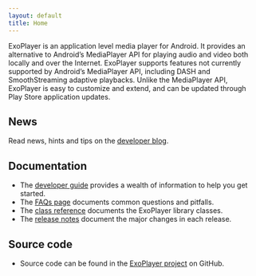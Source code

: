 ```yaml
---
layout: default
title: Home
---
```


ExoPlayer is an application level media player for Android. It provides an alternative to Android’s
MediaPlayer API for playing audio and video both locally and over the Internet. ExoPlayer supports
features not currently supported by Android’s MediaPlayer API, including DASH and SmoothStreaming
adaptive playbacks. Unlike the MediaPlayer API, ExoPlayer is easy to customize and extend, and can
be updated through Play Store application updates.

## News ##

Read news, hints and tips on the [developer blog](https://medium.com/google-exoplayer).

## Documentation ##

* The [developer guide][] provides a wealth of information to help you get started.
* The [FAQs page][] documents common questions and pitfalls.
* The [class reference][] documents the ExoPlayer library classes.
* The [release notes][] document the major changes in each release.

[developer guide]: https://google.github.io/ExoPlayer/guide.html
[FAQs page]: https://google.github.io/ExoPlayer/faqs.html
[class reference]: https://google.github.io/ExoPlayer/doc/reference
[release notes]: https://github.com/google/ExoPlayer/blob/dev-v2/RELEASENOTES.md

## Source code ##

* Source code can be found in the [ExoPlayer project][] on GitHub.

[ExoPlayer project]: https://github.com/google/ExoPlayer
